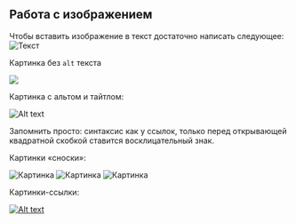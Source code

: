 ## Работа с изображением

Чтобы вставить изображение в текст достаточно написать следующее:
![Текст](images.jpg)

Картинка без `alt` текста

![](conflict.webp)

Картинка с альтом и тайтлом:

![Alt text](images2.jpg "Можно задать title")

Запомнить просто: синтаксис как у ссылок, только перед открывающей квадратной скобкой ставится восклицательный знак.

Картинки «сноски»:

![Картинка][image1]
![Картинка][image2]
![Картинка][image3]

[image1]: images3.jpg
[image2]: images4.jpg
[image3]: images5.jpg

Картинки-ссылки:

[![Alt text](images1.jpg)](http://example.com/)

[image1]: images3.jpg
[image2]: images4.jpg
[image3]: images5.jpg
